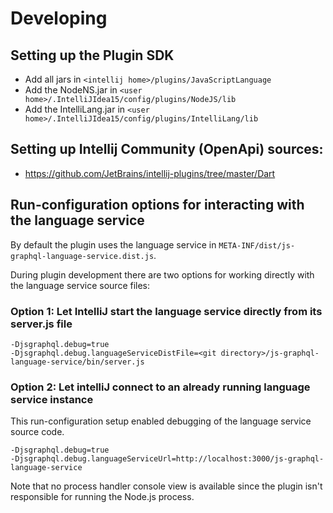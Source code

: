 # Developing

## Setting up the Plugin SDK
- Add all jars in `<intellij home>/plugins/JavaScriptLanguage`
- Add the NodeNS.jar in `<user home>/.IntelliJIdea15/config/plugins/NodeJS/lib`
- Add the IntelliLang.jar in `<user home>/.IntelliJIdea15/config/plugins/IntelliLang/lib`

## Setting up Intellij Community (OpenApi) sources:
- https://github.com/JetBrains/intellij-plugins/tree/master/Dart

## Run-configuration options for interacting with the language service
By default the plugin uses the language service in `META-INF/dist/js-graphql-language-service.dist.js`.

During plugin development there are two options for working directly with the language service source files:

### Option 1: Let IntelliJ start the language service directly from its server.js file

```
-Djsgraphql.debug=true
-Djsgraphql.debug.languageServiceDistFile=<git directory>/js-graphql-language-service/bin/server.js
```
     
### Option 2: Let intelliJ connect to an already running language service instance

This run-configuration setup enabled debugging of the language service source code.

```
-Djsgraphql.debug=true
-Djsgraphql.debug.languageServiceUrl=http://localhost:3000/js-graphql-language-service
```

Note that no process handler console view is available since the plugin isn't responsible for running the Node.js process.